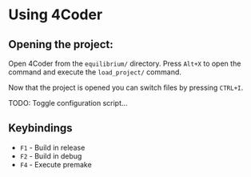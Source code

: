# Using 4Coder

## Opening the project:
Open 4Coder from the `equilibrium/` directory. Press `Alt+X` to open the command and execute the `load_project/` command.

Now that the project is opened you can switch files by pressing `CTRL+I`.

TODO: Toggle configuration script...
## Keybindings
* `F1` - Build in release
* `F2` - Build in debug
* `F4` - Execute premake
